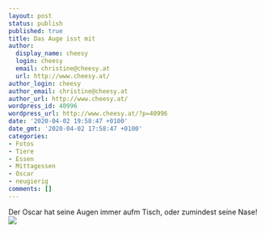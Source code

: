 ```yaml
---
layout: post
status: publish
published: true
title: Das Auge isst mit
author:
  display_name: cheesy
  login: cheesy
  email: christine@cheesy.at
  url: http://www.cheesy.at/
author_login: cheesy
author_email: christine@cheesy.at
author_url: http://www.cheesy.at/
wordpress_id: 40996
wordpress_url: http://www.cheesy.at/?p=40996
date: '2020-04-02 19:58:47 +0100'
date_gmt: '2020-04-02 17:58:47 +0100'
categories:
- Fotos
- Tiere
- Essen
- Mittagessen
- Oscar
- neugierig
comments: []
---
```

Der Oscar hat seine Augen immer aufm Tisch, oder zumindest seine Nase!
[![](http://www.cheesy.at/wp-content/uploads/10-Das-Auge-isst-mit.jpg)](http://www.cheesy.at/fotos/sonstiges/zoom-challenge/)
